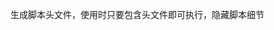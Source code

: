 <!--
 * @*************************************: 
 * @FilePath     : /user/C/shell_generate_c/README.md
 * @version      : 
 * @Author       : dof
 * @Date         : 2024-08-22 16:20:28
 * @LastEditors  : dof
 * @LastEditTime : 2024-08-22 16:20:30
 * @Descripttion :  
 * @compile      :  
 * @**************************************: 
-->


生成脚本头文件，使用时只要包含头文件即可执行，隐藏脚本细节